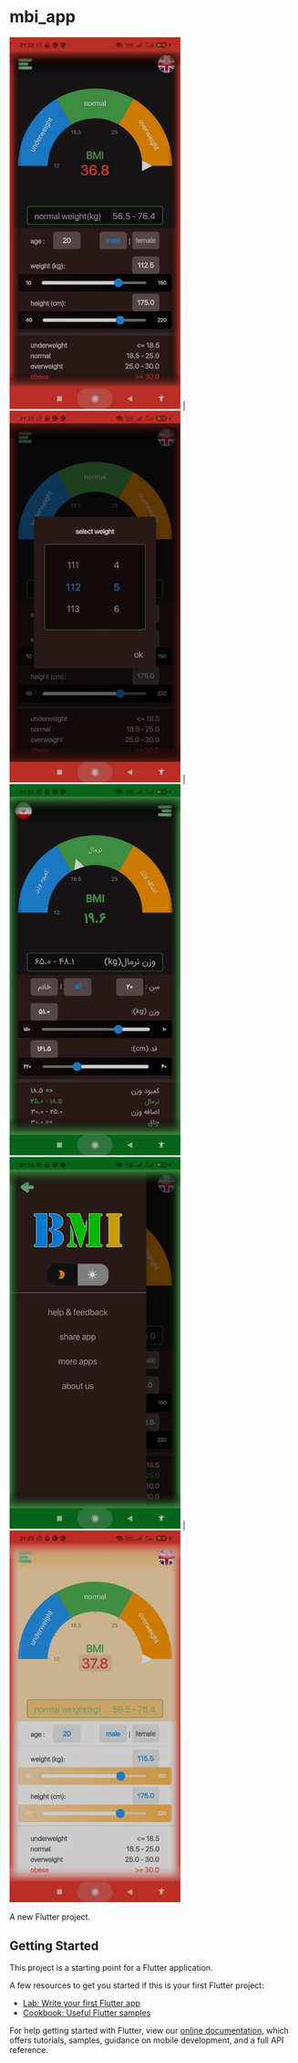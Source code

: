 # mbi_app


<img src="shot/1.jpg" width="300"> | <img src="shot/2.jpg" width="300"> | <img src="shot/3.jpg" width="300">
<img src="shot/4.jpg" width="300"> | <img src="shot/5.jpg" width="300">







A new Flutter project.

## Getting Started

This project is a starting point for a Flutter application.

A few resources to get you started if this is your first Flutter project:

- [Lab: Write your first Flutter app](https://flutter.dev/docs/get-started/codelab)
- [Cookbook: Useful Flutter samples](https://flutter.dev/docs/cookbook)

For help getting started with Flutter, view our
[online documentation](https://flutter.dev/docs), which offers tutorials,
samples, guidance on mobile development, and a full API reference.
